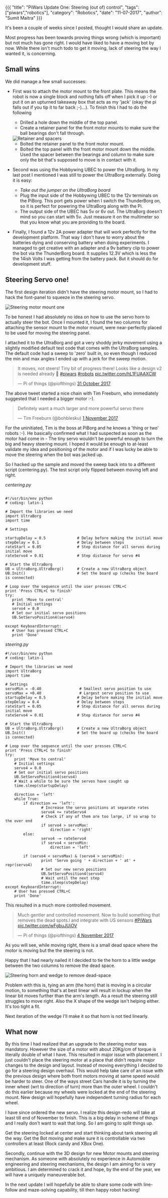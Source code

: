{{{
  "title": "PiWars Update One: Steering (out of) control",
  "tags": ["piwars","robotics"],
  "category": "Robotics",
  "date": "11-07-2017",
  "author": "Sumit Maitra"
}}}

It's been a couple of weeks since I posted, thought I would share an update.  

Most progress has been towards proving things wrong (which is important) but not much has gone right. I would have liked to have a moving bot by now. While there isn't much todo to get it moving, lack of steering the way I wanted it, is concerning.  

## Small wins
We did manage a few small successes:

- First was to attach the motor mount to the front plate. This means the robot is now a single block and nothing falls off when I pick it up :-) or put it on an upturned takeaway box that acts as my 'jack' (okay the pi falls out if you tip it to far back ;-)...). To finish this I had to do the following
    - Drilled a hole down the middle of the top panel.
    - Create a retainer panel for the front motor mounts to make sure the ball bearings don't fall through.

    <img title="Retainer and spacers" src="/posts/images/pi-wars/pi-o-steer-spacers-and-retainer.jpg" />  

    - Bolted the retainer panel to the front motor mount.
    - Bolted the top panel with the front motor mount down the middle. Used the spacer between the bearings and column to make sure only the bit that's supposed to move is in contact with it.

- Second was using the Hobbywing UBEC to power the UltraBorg. In my last post I mentioned I was still to power the UltraBorg externally. Doing it is easy:
    - *Take out the jumper on the UltraBorg board*
    - Plug the input side of the Hobbywing UBEC to the 12v terminals on the PiBorg. This port gets power when I switch the ThunderBorg on, so it is perfect for powering the UltraBorg along with the Pi.
    - The output side of the UBEC has 5v or 6v out. The UltraBorg doesn't mind so you can start with 5v. Just measure it on the multimeter so that you know what you are providing to the board.

- Finally, I found a 12v 2A power adapter that will work perfectly for the development platform. That way I don't have to worry about the batteries dying and conserving battery when doing experiments. I managed to get creative with an adapter and a 9v battery clip to power the bot via the ThunderBorg board. It supplies 12.3V which is less the the 14ish Volts I was getting from the battery pack. But it should do for development stuff.

## Steering Servo one!

The first design iteration didn't have the steering motor mount, so I had to hack the font-panel to squeeze in the steering servo.

<img title="Steering motor mount one" src="/posts/images/pi-wars/pi-o-steer-steering-v1-01.jpg" />

To be honest I had absolutely no idea on how to use the servo horn to actually steer the bot. Once I mounted it, I found the two columns for attaching the sensor mount to the motor mount, were near-perfectly placed to be used for moving the steering panel.

I attached it to the UltraBorg and got a very shoddy jerky movement using a slightly modified default test code that comes with the UltraBorg samples. The default code had a sweep to 'zero' built in, so even though I reduced the min and max angles I ended up with a jerk for the sweep motion.

<blockquote class="twitter-tweet" data-lang="en-gb"><p lang="en" dir="ltr">It moves, not steers! Tiny bit of progress there! Looks like a design v2 is needed already 😬 <a href="https://twitter.com/hashtag/piwars?src=hash&amp;ref_src=twsrc%5Etfw">#piwars</a> <a href="https://twitter.com/hashtag/robots?src=hash&amp;ref_src=twsrc%5Etfw">#robots</a> <a href="https://t.co/hL1FUAAXCW">pic.twitter.com/hL1FUAAXCW</a></p>&mdash; Pi of things (@piofthings) <a href="https://twitter.com/piofthings/status/925507675168935936?ref_src=twsrc%5Etfw">31 October 2017</a></blockquote> <script async src="https://platform.twitter.com/widgets.js" charset="utf-8"></script>

The above tweet started a nice chain with Tim Freeburn, who immediately suggested that I needed a bigger motor :-).

<blockquote class="twitter-tweet" data-lang="en-gb"><p lang="en" dir="ltr">Definitely want a much larger and more powerful servo there</p>&mdash; Tim Freeburn (@bohblesku) <a href="https://twitter.com/bohblesku/status/925631543925755905?ref_src=twsrc%5Etfw">1 November 2017</a></blockquote> <script async src="https://platform.twitter.com/widgets.js" charset="utf-8"></script>

For the uninitiated, Tim is the boss at PiBorg and he knows a 'thing or two' robots :-). He basically confirmed what I had suspected as soon as the motor had come in - The tiny servo wouldn't be powerful enough to turn the big and heavy steering mount. I hoped it would be enough to at-least validate my idea and positioning of the motor and if I was lucky be able to move the steering when the bot was jacked up.

So I hacked up the sample and moved the sweep back into to a different script (centering.py). The test script only flipped between moving left and right.

_centering.py_  
```

#!/usr/bin/env python
# coding: latin-1

# Import the libraries we need
import UltraBorg
import time

# Settings

startupDelay = 0.5              # Delay before making the initial move
stepDelay = 0.1                 # Delay between steps
rateStart = 0.05                # Step distance for all servos during initial move
rateServo4 = 0.01               # Step distance for servo #4

# Start the UltraBorg
UB = UltraBorg.UltraBorg()      # Create a new UltraBorg object
UB.Init()                       # Set the board up (checks the board is connected)

# Loop over the sequence until the user presses CTRL+C
print 'Press CTRL+C to finish'
try:
   print 'Move to central'
   # Initial settings
   servo4 = 0.0
   # Set our initial servo positions
   UB.SetServoPosition4(servo4)

except KeyboardInterrupt:
   # User has pressed CTRL+C
   print 'Done'

```

_steering.py_  
```
#!/usr/bin/env python
# coding: latin-1

# Import the libraries we need
import UltraBorg
import time

# Settings
servoMin = -0.40                 # Smallest servo position to use
servoMax = +0.40                 # Largest servo position to use
startupDelay = 0.5              # Delay before making the initial move
stepDelay = 0.4                 # Delay between steps
rateStart = 0.05                # Step distance for all servos during initial move
rateServo4 = 0.01               # Step distance for servo #4

# Start the UltraBorg
UB = UltraBorg.UltraBorg()      # Create a new UltraBorg object
UB.Init()                       # Set the board up (checks the board is connected)

# Loop over the sequence until the user presses CTRL+C
print 'Press CTRL+C to finish'
try:
    print 'Move to central'
    # Initial settings
    servo4 = 0.0
    # Set our initial servo positions
    UB.SetServoPosition4(servo4)
    # Wait a while to be sure the servos have caught up
    time.sleep(startupDelay)

    direction = 'left'
    while True:
        if direction == 'left':
                # Increase the servo positions at separate rates
                servo4 += rateServo4
                # Check if any of them are too large, if so wrap to the over end
                if servo4 > servoMax:
                    direction = 'right'
        else:
                servo4 -= rateServo4
                if servo4 < servoMin:
                    direction = 'left'

        if (servo4 < servoMax) & (servo4 > servoMin):
                print 'Servo going ' + direction + ' at' + repr(servo4)
                # Set our new servo positions
                UB.SetServoPosition4(servo4)
                # Wait until the next step
                time.sleep(stepDelay)
except KeyboardInterrupt:
    # User has pressed CTRL+C
    print 'Done'

```

This resulted in a much more controlled movement.  

<blockquote class="twitter-tweet" data-lang="en-gb"><p lang="en" dir="ltr">Much gentler and controlled movement. Now to build something that removes the dead spots.l and integrate with US sensors <a href="https://twitter.com/hashtag/PiWars?src=hash&amp;ref_src=twsrc%5Etfw">#PiWars</a> <a href="https://t.co/wFgbuJUiOV">pic.twitter.com/wFgbuJUiOV</a></p>&mdash; Pi of things (@piofthings) <a href="https://twitter.com/piofthings/status/926814161425674248?ref_src=twsrc%5Etfw">4 November 2017</a></blockquote> <script async src="https://platform.twitter.com/widgets.js" charset="utf-8"></script>

As you will see, while moving right, there is a small dead space where the motor is moving but the the steering is not.

Happy that I had nearly nailed it I decided to tie the horn to a little wedge between the two columns to remove the dead space.

<img title="Steering horn and wedge to remove dead-space" src="/posts/images/pi-wars/pi-o-steer-steering-horn-and-wedge.jpg" />

Problem with this is, tying an arm (the horn) that is moving in a circular motion, to something that's at best linear will result in lockup when the linear bit moves further than the arm's length. As a result the steering still struggles to move right. Also the X shape of the wedge isn't helping either. It's too tight a fit.

Next iteration of the wedge I'll make it so that horn is not tied linearly.

## What now
By this time I had realized that an upgrade to the steering motor was mandatory. However the size of a motor with about 20Kg/cm of torque is literally double of what I have. This resulted in major issue with placement. I just couldn't place the steering motor at a place that didn't require major changes to the design and layout. Instead of moving everything I decided to go for a steering design overhaul. This would help take care of an issue with the previous design where both front motors moving at same speed would be harder to steer. One of the ways street Cars handle it is by turning the inner wheel (wrt to direction of turn) more than the outer wheel. I couldn't do this earlier because my wheels were locked at the end of the steering mount. New design will hopefully have independent turning radius for each wheel.

I have since ordered the new servo. I realize this design-redo will take at least till end of November to finish. This is a big delay in scheme of things and I really don't want to wait that long. So I am going to split things up.

Get the steering locked at center and start thinking about tank steering all the way. Get the Bot moving and make sure it is controllable via two controllers at least (Rock candy and XBox One).

Secondly, continue with the 3D design for new Motor mounts and steering mechanism. As someone with absolutely no experience in Automobile engineering and steering mechanisms, the design I am aiming for is very ambitious. I am determined to crack it and hope, by the end of the year, we will have a uniquely maneuverable bot.

In the next update I will hopefully be able to share some code with line-follow and maze-solving capability, till then happy robot hacking!
